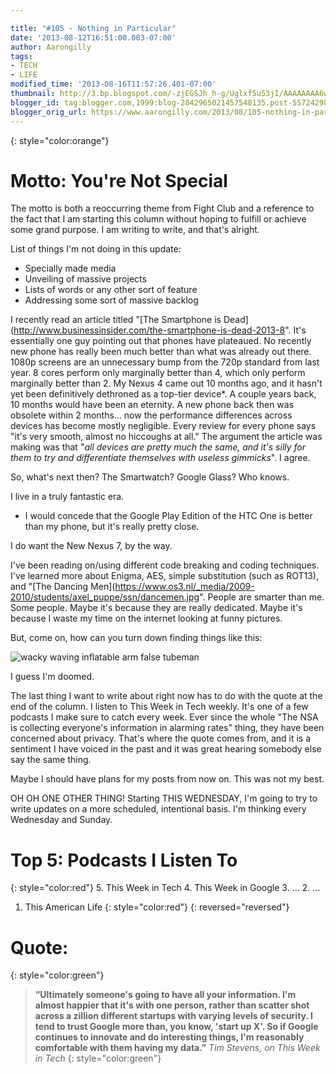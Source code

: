 ```yaml
---

title: "#105 - Nothing in Particular"
date: '2013-08-12T16:51:00.003-07:00'
author: Aarongilly
tags:
- TECH
- LIFE
modified_time: '2013-08-16T11:57:26.401-07:00'
thumbnail: http://3.bp.blogspot.com/-zjEGSJh_h-g/Uglxf5u53jI/AAAAAAAA6wQ/QpKndeBymDU/s72-c/Wacky+Waving+Inflatable+Arm-Flailing+Tube+Man.gif
blogger_id: tag:blogger.com,1999:blog-2842965021457548135.post-5572429891794344890
blogger_orig_url: https://www.aarongilly.com/2013/08/105-nothing-in-particular.html
---
```


{: style="color:orange"}
# Motto: You're Not Special

The motto is both a reoccurring theme from Fight Club and a reference to the fact that I am starting this column without hoping to fulfill or achieve some grand purpose. I am writing to write, and that's alright.

List of things I'm not doing in this update:
* Specially made media
* Unveiling of massive projects
* Lists of words or any other sort of feature
* Addressing some sort of massive backlog

I recently read an article titled "[The Smartphone is Dead](http://www.businessinsider.com/the-smartphone-is-dead-2013-8". It's essentially one guy pointing out that phones have plateaued. No recently new phone has really been much better than what was already out there. 1080p screens are an unnecessary bump from the 720p standard from last year. 8 cores perform only marginally better than 4, which only perform marginally better than 2. My Nexus 4 came out 10 months ago, and it hasn't yet been definitively dethroned as a top-tier device*. A couple years back, 10 months would have been an eternity. A new phone back then was obsolete within 2 months... now the performance differences across devices has become mostly negligible. Every review for every phone says "it's very smooth, almost no hiccoughs at all." The argument the article was making was that "*all devices are pretty much the same, and it's silly for them to try and differentiate themselves with useless gimmicks*". I agree.

So, what's next then? The Smartwatch? Google Glass? Who knows.

I live in a truly fantastic era.

* I would concede that the Google Play Edition of the HTC One is better than my phone, but it's really pretty close.

I do want the New Nexus 7, by the way.

I've been reading on/using different code breaking and coding techniques. I've learned more about Enigma, AES, simple substitution (such as ROT13), and "[The Dancing Men](https://www.os3.nl/_media/2009-2010/students/axel_puppe/ssn/dancemen.jpg".  People are smarter than me. Some people. Maybe it's because they are really dedicated. Maybe it's because I waste my time on the internet looking at funny pictures.

But, come on, how can you turn down finding things like this:

![wacky waving inflatable arm false tubeman](http://3.bp.blogspot.com/-zjEGSJh_h-g/Uglxf5u53jI/AAAAAAAA6wQ/QpKndeBymDU/s320/Wacky+Waving+Inflatable+Arm-Flailing+Tube+Man.gif)

I guess I'm doomed.

The last thing I want to write about right now has to do with the quote at the end of the column. I listen to This Week in Tech weekly. It's one of a few podcasts I make sure to catch every week. Ever since the whole "The NSA is collecting everyone's information in alarming rates" thing, they have been concerned about privacy. That's where the quote comes from, and it is a sentiment I have voiced in the past and it was great hearing somebody else say the same thing.

Maybe I should have plans for my posts from now on. This was not my best.

OH OH ONE OTHER THING! Starting THIS WEDNESDAY, I'm going to try to write updates on a more scheduled, intentional basis. I'm thinking every Wednesday and Sunday.

# Top 5: Podcasts I Listen To
{: style="color:red"}
5. This Week in Tech
4. This Week in Google
3. ...
2. ...
1. This American Life
{: style="color:red"}
{: reversed="reversed"}

# Quote:
{: style="color:green"}
> **“Ultimately someone's going to have all your information. I'm almost happier that it's with one person, rather than scatter shot across a zillion different startups with varying levels of security. I tend to trust Google more than, you know, 'start up X'. So if Google continues to innovate and do interesting things, I'm reasonably comfortable with them having my data.”**
<cite>Tim Stevens, on This Week in Tech</cite>
{: style="color:green"}
